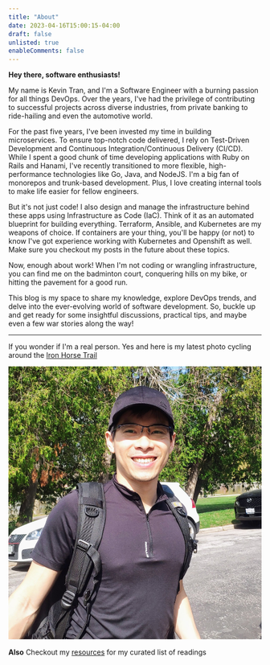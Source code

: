 ```yaml
---
title: "About"
date: 2023-04-16T15:00:15-04:00
draft: false
unlisted: true
enableComments: false
---
```


**Hey there, software enthusiasts!**

My name is Kevin Tran, and I'm a Software Engineer with a burning passion for all things DevOps. Over the years, I've had the privilege of contributing to successful projects across diverse industries, from private banking to ride-hailing and even the automotive world.

For the past five years, I've been invested my time in building microservices. To ensure top-notch code delivered, I rely on Test-Driven Development and Continuous Integration/Continuous Delivery (CI/CD). While I spent a good chunk of time developing applications with Ruby on Rails and Hanami, I've recently transitioned to more flexible, high-performance technologies like Go, Java, and NodeJS. I'm a big fan of monorepos and trunk-based development. Plus, I love creating internal tools to make life easier for fellow engineers.

But it's not just code! I also design and manage the infrastructure behind these apps using Infrastructure as Code (IaC). Think of it as an automated blueprint for building everything. Terraform, Ansible, and Kubernetes are my weapons of choice. If containers are your thing, you'll be happy (or not) to know I've got experience working with Kubernetes and Openshift as well. Make sure you checkout my posts in the future about these topics. 

Now, enough about work! When I'm not coding or wrangling infrastructure, you can find me on the badminton court, conquering hills on my bike, or hitting the pavement for a good run.

This blog is my space to share my knowledge, explore DevOps trends, and delve into the ever-evolving world of software development.  So, buckle up and get ready for some insightful discussions, practical tips, and maybe even a few war stories along the way!

--- 

If you wonder if I'm a real person. Yes and here is my latest photo cycling around the [Iron Horse Trail](https://www.kitchener.ca/en/parks-and-trails/iron-horse-trail.aspx)

![my photo](/images/avatar.png)

**Also** Checkout my [resources](/resources) for my curated list of readings
